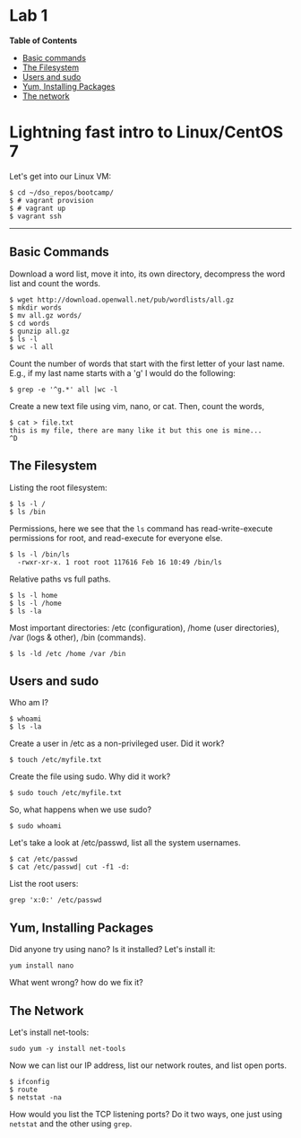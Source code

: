 # Lab 1

**Table of Contents**

- [Basic commands](##basic-commands)
- [The Filesystem](##the-filesystem)
- [Users and sudo](##users-and-sudo)
- [Yum, Installing Packages](##yum-installing-packages)
- [The network](##the-network)

# Lightning fast intro to Linux/CentOS 7

Let's get into our Linux VM:

```
$ cd ~/dso_repos/bootcamp/
$ # vagrant provision
$ # vagrant up
$ vagrant ssh
```

---

## Basic CommandsDownload a word list, move it into, its own directory, decompress the word list and count the words.
```
$ wget http://download.openwall.net/pub/wordlists/all.gz
$ mkdir words
$ mv all.gz words/
$ cd words
$ gunzip all.gz
$ ls -l
$ wc -l all
```

Count the number of words that start with the first letter of your last name. E.g., if my last name starts with a 'g' I would do the following:

```
$ grep -e '^g.*' all |wc -l
```


Create a new text file using vim, nano, or cat. Then, count the words, 

```
$ cat > file.txt
this is my file, there are many like it but this one is mine...
^D
```
## The Filesystem

Listing the root filesystem:

```
$ ls -l /
$ ls /bin
```

Permissions, here we see that the `ls` command has read-write-execute permissions for root, and read-execute for everyone else.

```
$ ls -l /bin/ls
  -rwxr-xr-x. 1 root root 117616 Feb 16 10:49 /bin/ls
```

Relative paths vs full paths.

```
$ ls -l home
$ ls -l /home
$ ls -la
```

Most important directories: /etc (configuration), /home (user directories), /var (logs & other), /bin (commands).

```
$ ls -ld /etc /home /var /bin
```

## Users and sudo

Who am I?

```
$ whoami
$ ls -la
```

Create a user in /etc as a non-privileged user. Did it work?

```
$ touch /etc/myfile.txt
```

Create the file using sudo. Why did it work?

```
$ sudo touch /etc/myfile.txt
```

So, what happens when we use sudo?

```
$ sudo whoami
```

Let's take a look at /etc/passwd, list all the system usernames.
```
$ cat /etc/passwd
$ cat /etc/passwd| cut -f1 -d:
```

List the root users:

```
grep 'x:0:' /etc/passwd
```

## Yum, Installing PackagesDid anyone try using nano? Is it installed? Let's install it:

```
yum install nano
```

What went wrong? how do we fix it?

## The NetworkLet's install net-tools:```
sudo yum -y install net-tools
```

Now we can list our IP address, list our network routes, and list open ports.

```
$ ifconfig
$ route
$ netstat -na
```

How would you list the TCP listening ports? Do it two ways, one just using `netstat` and the other using `grep`.
